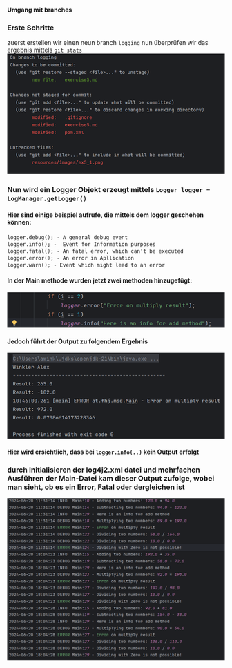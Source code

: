 #### Umgang mit branches

### Erste Schritte


zuerst erstellen wir einen neun branch ``logging``
nun überprüfen wir das ergebnis mittels ``git stats``
![Exercise 5](/resources/images/ex5_1.png)

### Nun wird ein Logger Objekt erzeugt mittels ``Logger logger = LogManager.getLogger()``
#### Hier sind einige beispiel aufrufe, die mittels dem logger geschehen können:
````
logger.debug(); - A general debug event 
logger.info(); -  Event for Information purposes
logger.fatal(); - An fatal error, which can't be executed
logger.error(); - An error in Apllication
logger.warn(); - Event which might lead to an error
````
#### In der Main methode wurden jetzt zwei methoden hinzugefügt:
![logger Methods](/resources/images/ex5_2-1.png)
#### Jedoch führt der Output zu folgendem Ergebnis 
![logger Methods output](/resources/images/ex5_2.png)
#### Hier wird ersichtlich, dass bei ``logger.info(..)`` kein Output erfolgt

### durch Initialisieren der log4j2.xml datei und mehrfachen Ausführen der Main-Datei kam dieser Output zufolge, wobei man sieht, ob es ein Error, Fatal oder dergleichen ist
![Output Log Datei](/resources/images/ex5_3.png)


